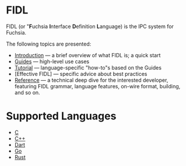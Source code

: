 # FIDL

FIDL (or "**F**uchsia **I**nterface **D**efinition **L**anguage) is the IPC system for Fuchsia.

The following topics are presented:

* [Introduction](intro/README.md) &mdash; a brief overview of what FIDL is; a quick start
* [Guides](guides/README.md) &mdash; high-level use cases
* [Tutorial](tutorial/README.md) &mdash; language-specific "how-to"s based on the Guides
* [Effective FIDL] &mdash; specific advice about best practices
* [Reference](reference/README.md) &mdash; a technical deep dive for the interested developer,
	featuring FIDL grammar, language features, on-wire format, building, and so on.

# Supported Languages

* [C](languages/c.md)
* [C++](languages/cpp.md)
* [Dart](languages/dart.md)
* [Go](languages/go.md)
* [Rust](languages/rust.md)


